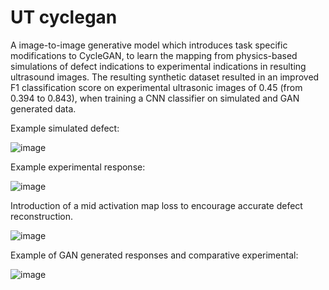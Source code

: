 # UT cyclegan
A image-to-image generative model which introduces task specific modifications to CycleGAN, to learn the mapping from physics-based simulations of defect indications to experimental indications in resulting ultrasound images. The resulting synthetic dataset resulted in an improved F1 classification score on experimental ultrasonic images of 0.45 (from 0.394 to 0.843), when training a CNN classifier on simulated and GAN generated data.


Example simulated defect:

![image](https://user-images.githubusercontent.com/71640417/223427399-f2470a2e-a70b-4074-8b8e-963c278bccfb.png)


Example experimental response:

![image](https://user-images.githubusercontent.com/71640417/223427454-39b883a9-fa3c-454f-b102-016a923d0b37.png)


Introduction of a mid activation map loss to encourage accurate defect reconstruction.

![image](https://user-images.githubusercontent.com/71640417/223427211-148c4e1f-77ac-457b-9bdf-5d113823c19f.png)


Example of GAN generated responses and comparative experimental:

![image](https://user-images.githubusercontent.com/71640417/223427551-666e0ead-39f1-439b-8279-45f022c668d6.png)
